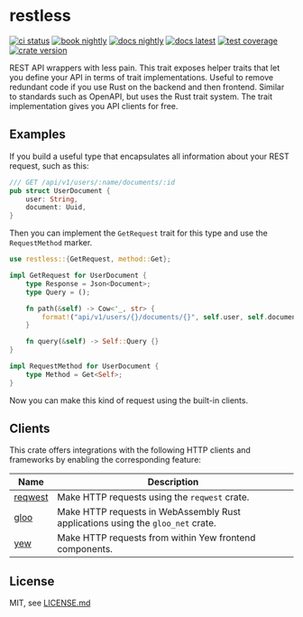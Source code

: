 # restless

[![ci status](https://gitlab.com/xfbs/restless/badges/main/pipeline.svg)](https://gitlab.com/xfbs/restless/-/pipelines)
[![book nightly](https://img.shields.io/badge/book-nightly-blue)](https://xfbs.gitlab.io/restless/)
[![docs nightly](https://img.shields.io/badge/docs-nightly-blue)](https://xfbs.gitlab.io/restless/rustdoc/restless/)
[![docs latest](https://img.shields.io/badge/docs-latest-blue)](https://docs.rs/restless)
[![test coverage](https://img.shields.io/badge/coverage-nightly-blue)](https://xfbs.gitlab.io/restless/coverage/)
[![crate version](https://img.shields.io/crates/v/restless.svg)](https://crates.io/crates/restless)

REST API wrappers with less pain. This trait exposes helper traits that let you
define your API in terms of trait implementations. Useful to remove redundant
code if you use Rust on the backend and then frontend. Similar to standards such as
OpenAPI, but uses the Rust trait system. The trait implementation gives you API
clients for free.

## Examples

If you build a useful type that encapsulates all information about your REST request, such as this:

```rust
/// GET /api/v1/users/:name/documents/:id
pub struct UserDocument {
    user: String,
    document: Uuid,
}
```

Then you can implement the `GetRequest` trait for this type and use the `RequestMethod` marker.

```rust
use restless::{GetRequest, method::Get};

impl GetRequest for UserDocument {
    type Response = Json<Document>;
    type Query = ();

    fn path(&self) -> Cow<'_, str> {
        format!("api/v1/users/{}/documents/{}", self.user, self.document).into()
    }

    fn query(&self) -> Self::Query {}
}

impl RequestMethod for UserDocument {
    type Method = Get<Self>;
}
```

Now you can make this kind of request using the built-in clients.

## Clients

This crate offers integrations with the following HTTP clients and frameworks by enabling the corresponding feature:

| Name | Description |
| ---- | ----------- |
| [reqwest](https://docs.rs/reqwest/latest/reqwest/) | Make HTTP requests using the `reqwest` crate. |
| [gloo](https://docs.rs/gloo-net/latest/gloo_net/) | Make HTTP requests in WebAssembly Rust applications using the `gloo_net` crate. |
| [yew](https://docs.rs/yew/latest/yew/) | Make HTTP requests from within Yew frontend components. |

## License

MIT, see [LICENSE.md](LICENSE.md)
